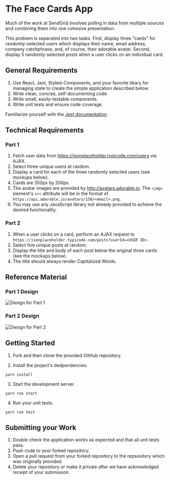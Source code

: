 # The Face Cards App

Much of the work at SendGrid involves pulling in data from multiple sources and combining them into one cohesive presentation.

This problem is separated into two tasks. First, display three "cards" for randomly-selected users which displays their name, email address, company catchphrase, and, of course, their adorable avatar. Second, display 5 randomly-selected posts when a user clicks on an individual card.


## General Requirements

1. Use React, Jest, Styled-Components, and your favorite libary for managing state to create the simple application described below.
2. Write clean, concise, self-documenting code.
3. Write small, easily-testable components.
4. Write unit tests and ensure code coverage.

Familiarize yourself with the [Jest documentation](https://facebook.github.io/jest/).


## Technical Requirements

### Part 1

1. Fetch user data from https://jsonplaceholder.typicode.com/users via AJAX.
2. Select three unique users at random.
3. Display a card for each of the three randomly selected users (see mockups below).
4. Cards are 350px by 206px.
5. The avatar images are provided by http://avatars.adorable.io. The `<img>` element's `src` attribute will be in the format of `https://api.adorable.io/avatars/150/<email>.png`.
6. You may use any JavaScript library not already provided to achieve the desired functionality.

### Part 2

1. When a user clicks on a card, perform an AJAX request to `https://jsonplaceholder.typicode.com/posts?userId=<USER ID>`.
2. Select five unique posts at random.
3. Display the title and body of each post below the original three cards (see the mockups below).
4. The title should always render Capitalized Words.


## Reference Material

[part1]: https://s3.amazonaws.com/istreet-assets/1xbaS_Iw9maIlJcSfD2okQ/Challenge%20-%20Closed%20-%20Redlines.png "Part 1"
[part2]: https://s3.amazonaws.com/istreet-assets/sHqSvjzUfe8RkpjY4t_0ww/Challenge%20-%20Open%20-%20Redlines.png "Part 2"

### Part 1 Design

![Design for Part 1][part1]

### Part 2 Design

![Design for Part 2][part2]


## Getting Started

1. Fork and then clone the provided GitHub repository.

2. Install the project's dedpendencies.
```
yarn install
```

3. Start the development server.
```
yarn run start
```

4. Run your unit tests.
```
yarn run test
```

## Submitting your Work

1. Double check the application works as expected and that all unit tests pass.
2. Push code to your forked repository.
3. Open a pull request from your forked repository to the repsository which was originally provided.
4. Delete your repository or make it private after we have acknowledged receipt of your submission.
